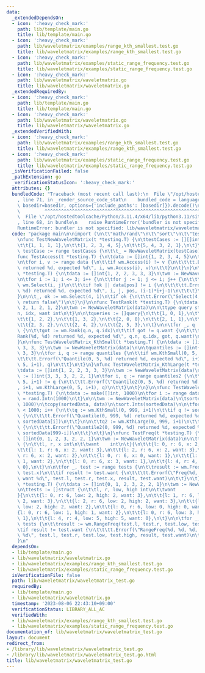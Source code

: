 ```yaml
---
data:
  _extendedDependsOn:
  - icon: ':heavy_check_mark:'
    path: lib/template/main.go
    title: lib/template/main.go
  - icon: ':heavy_check_mark:'
    path: lib/waveletmatrix/examples/range_kth_smallest.test.go
    title: lib/waveletmatrix/examples/range_kth_smallest.test.go
  - icon: ':heavy_check_mark:'
    path: lib/waveletmatrix/examples/static_range_frequency.test.go
    title: lib/waveletmatrix/examples/static_range_frequency.test.go
  - icon: ':heavy_check_mark:'
    path: lib/waveletmatrix/waveletmatrix.go
    title: lib/waveletmatrix/waveletmatrix.go
  _extendedRequiredBy:
  - icon: ':heavy_check_mark:'
    path: lib/template/main.go
    title: lib/template/main.go
  - icon: ':heavy_check_mark:'
    path: lib/waveletmatrix/waveletmatrix.go
    title: lib/waveletmatrix/waveletmatrix.go
  _extendedVerifiedWith:
  - icon: ':heavy_check_mark:'
    path: lib/waveletmatrix/examples/range_kth_smallest.test.go
    title: lib/waveletmatrix/examples/range_kth_smallest.test.go
  - icon: ':heavy_check_mark:'
    path: lib/waveletmatrix/examples/static_range_frequency.test.go
    title: lib/waveletmatrix/examples/static_range_frequency.test.go
  _isVerificationFailed: false
  _pathExtension: go
  _verificationStatusIcon: ':heavy_check_mark:'
  attributes: {}
  bundledCode: "Traceback (most recent call last):\n  File \"/opt/hostedtoolcache/Python/3.11.4/x64/lib/python3.11/site-packages/onlinejudge_verify/documentation/build.py\"\
    , line 71, in _render_source_code_stat\n    bundled_code = language.bundle(stat.path,\
    \ basedir=basedir, options={'include_paths': [basedir]}).decode()\n          \
    \         ^^^^^^^^^^^^^^^^^^^^^^^^^^^^^^^^^^^^^^^^^^^^^^^^^^^^^^^^^^^^^^^^^^^^^^^^^^^^^^^^^\n\
    \  File \"/opt/hostedtoolcache/Python/3.11.4/x64/lib/python3.11/site-packages/onlinejudge_verify/languages/user_defined.py\"\
    , line 68, in bundle\n    raise RuntimeError('bundler is not specified: {}'.format(str(path)))\n\
    RuntimeError: bundler is not specified: lib/waveletmatrix/waveletmatrix_test.go\n"
  code: "package main\n\nimport (\n\t\"math/rand\"\n\t\"sort\"\n\t\"testing\"\n)\n\
    \nfunc TestNewWaveletMatrix(t *testing.T) {\n\ttestCases := [][]int{\n\t\t{},\n\
    \t\t{1, 1, 1, 1},\n\t\t{1, 2, 3, 4, 5},\n\t\t{5, 4, 3, 2, 1},\n\t}\n\n\tfor _,\
    \ testCase := range testCases {\n\t\t_ = NewWaveletMatrix(testCase)\n\t}\n}\n\n\
    func TestAccess(t *testing.T) {\n\tdata := []int{1, 2, 3, 4, 5}\n\twm := NewWaveletMatrix(data)\n\
    \n\tfor i, v := range data {\n\t\tif wm.Access(i) != v {\n\t\t\tt.Errorf(\"Access(%d)\
    \ returned %d, expected %d\", i, wm.Access(i), v)\n\t\t}\n\t}\n}\n\nfunc TestSelect(t\
    \ *testing.T) {\n\tdata := []int{1, 2, 2, 3, 3, 3}\n\twm := NewWaveletMatrix(data)\n\
    \n\tfor i := 1; i <= 3; i++ {\n\t\tfor j := 1; j <= i; j++ {\n\t\t\tpos, ok :=\
    \ wm.Select(i, j)\n\t\t\tif !ok || data[pos] != i {\n\t\t\t\tt.Errorf(\"Select(%d,\
    \ %d) returned %d, expected %d\", i, j, pos, (i-1)*i+j-1)\n\t\t\t}\n\t\t}\n\t\
    }\n\n\t_, ok := wm.Select(4, 1)\n\tif ok {\n\t\tt.Error(\"Select(4, 1) should\
    \ return false\")\n\t}\n}\n\nfunc TestRank(t *testing.T) {\n\tdata := []int{1,\
    \ 2, 1, 2, 1, 2}\n\twm := NewWaveletMatrix(data)\n\n\ttype query struct {\n\t\t\
    n, idx, want int\n\t}\n\n\tqueries := []query{\n\t\t{1, 0, 1},\n\t\t{1, 1, 1},\n\
    \t\t{1, 2, 2},\n\t\t{1, 3, 2},\n\t\t{2, 0, 0},\n\t\t{2, 1, 1},\n\t\t{2, 2, 1},\n\
    \t\t{2, 3, 2},\n\t\t{2, 4, 2},\n\t\t{2, 5, 3},\n\t}\n\n\tfor _, q := range queries\
    \ {\n\t\tgot := wm.Rank(q.n, q.idx)\n\t\tif got != q.want {\n\t\t\tt.Errorf(\"\
    Rank(%d, %d) returned %d, expected %d\", q.n, q.idx, got, q.want)\n\t\t}\n\t}\n\
    }\n\nfunc TestWaveletMatrix_KthSmall(t *testing.T) {\n\tdata := []int{1, 2, 2,\
    \ 3, 3, 3}\n\twm := NewWaveletMatrix(data)\n\n\tquantiles := []int{1, 2, 2, 3,\
    \ 3, 3}\n\tfor i, q := range quantiles {\n\t\tif wm.KthSmall(0, 5, i+1) != q {\n\
    \t\t\tt.Errorf(\"Quantile(0, 5, %d) returned %d, expected %d\", i+1, wm.KthSmall(0,\
    \ 5, i+1), q)\n\t\t}\n\t}\n}\nfunc TestWaveletMatrix_KthLarge(t *testing.T) {\n\
    \tdata := []int{1, 2, 2, 3, 3, 3}\n\twm := NewWaveletMatrix(data)\n\n\tquantiles2\
    \ := []int{3, 3, 3, 2, 2, 1}\n\tfor i, q := range quantiles2 {\n\t\tif wm.KthLarge(0,\
    \ 5, i+1) != q {\n\t\t\tt.Errorf(\"Quantile2(0, 5, %d) returned %d, expected %d\"\
    , i+1, wm.KthLarge(0, 5, i+1), q)\n\t\t}\n\t}\n}\n\nfunc TestWaveletMatrixRandomData(t\
    \ *testing.T) {\n\tdata := make([]int, 1000)\n\tfor i := range data {\n\t\tdata[i]\
    \ = rand.Intn(1000)\n\t}\n\n\twm := NewWaveletMatrix(data)\n\tsortedData := make([]int,\
    \ 1000)\n\tcopy(sortedData, data)\n\tsort.Ints(sortedData)\n\n\tfor i := 0; i\
    \ < 1000; i++ {\n\t\tq := wm.KthSmall(0, 999, i+1)\n\t\tif q != sortedData[i]\
    \ {\n\t\t\tt.Errorf(\"Quantile(0, 999, %d) returned %d, expected %d\", i+1, q,\
    \ sortedData[i])\n\t\t}\n\n\t\tq2 := wm.KthLarge(0, 999, i+1)\n\t\tif q2 != sortedData[999-i]\
    \ {\n\t\t\tt.Errorf(\"Quantile2(0, 999, %d) returned %d, expected %d\", i+1, q2,\
    \ sortedData[999-i])\n\t\t}\n\t}\n}\nfunc TestFreq(t *testing.T) {\n\tdata :=\
    \ []int{0, 1, 2, 3, 2, 2, 1}\n\twm := NewWaveletMatrix(data)\n\n\ttests := []struct\
    \ {\n\t\tl, r, x int\n\t\twant    int\n\t}{\n\t\t{l: 0, r: 6, x: 2, want: 3},\n\
    \t\t{l: 1, r: 6, x: 2, want: 3},\n\t\t{l: 2, r: 6, x: 2, want: 3},\n\t\t{l: 3,\
    \ r: 6, x: 2, want: 2},\n\t\t{l: 0, r: 6, x: 0, want: 1},\n\t\t{l: 0, r: 6, x:\
    \ 1, want: 2},\n\t\t{l: 0, r: 6, x: 3, want: 1},\n\t\t{l: 4, r: 4, x: 5, want:\
    \ 0},\n\t}\n\n\tfor _, test := range tests {\n\t\tresult := wm.Freq(test.l, test.r,\
    \ test.x)\n\t\tif result != test.want {\n\t\t\tt.Errorf(\"Freq(%d, %d, %d) = %d;\
    \ want %d\", test.l, test.r, test.x, result, test.want)\n\t\t}\n\t}\n}\nfunc TestRangeFreq(t\
    \ *testing.T) {\n\tdata := []int{0, 1, 2, 3, 2, 2, 1}\n\twm := NewWaveletMatrix(data)\n\
    \n\ttests := []struct {\n\t\tl, r, low, high int\n\t\twant            int\n\t\
    }{\n\t\t{l: 0, r: 6, low: 2, high: 2, want: 3},\n\t\t{l: 1, r: 6, low: 2, high:\
    \ 2, want: 3},\n\t\t{l: 2, r: 6, low: 2, high: 2, want: 3},\n\t\t{l: 3, r: 6,\
    \ low: 2, high: 2, want: 2},\n\t\t{l: 0, r: 6, low: 0, high: 0, want: 1},\n\t\t\
    {l: 0, r: 6, low: 1, high: 1, want: 2},\n\t\t{l: 0, r: 6, low: 3, high: 3, want:\
    \ 1},\n\t\t{l: 4, r: 4, low: 5, high: 5, want: 0},\n\t}\n\n\tfor _, test := range\
    \ tests {\n\t\tresult := wm.RangeFreq(test.l, test.r, test.low, test.high)\n\t\
    \tif result != test.want {\n\t\t\tt.Errorf(\"RangeFreq(%d, %d, %d, %d) = %d; want\
    \ %d\", test.l, test.r, test.low, test.high, result, test.want)\n\t\t}\n\t}\n\
    }\n"
  dependsOn:
  - lib/template/main.go
  - lib/waveletmatrix/waveletmatrix.go
  - lib/waveletmatrix/examples/range_kth_smallest.test.go
  - lib/waveletmatrix/examples/static_range_frequency.test.go
  isVerificationFile: false
  path: lib/waveletmatrix/waveletmatrix_test.go
  requiredBy:
  - lib/template/main.go
  - lib/waveletmatrix/waveletmatrix.go
  timestamp: '2023-08-06 22:43:10+09:00'
  verificationStatus: LIBRARY_ALL_AC
  verifiedWith:
  - lib/waveletmatrix/examples/range_kth_smallest.test.go
  - lib/waveletmatrix/examples/static_range_frequency.test.go
documentation_of: lib/waveletmatrix/waveletmatrix_test.go
layout: document
redirect_from:
- /library/lib/waveletmatrix/waveletmatrix_test.go
- /library/lib/waveletmatrix/waveletmatrix_test.go.html
title: lib/waveletmatrix/waveletmatrix_test.go
---
```

